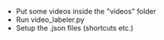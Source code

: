 - Put some videos inside the "videos" folder
- Run video_labeler.py
- Setup the .json files (shortcuts etc.)

